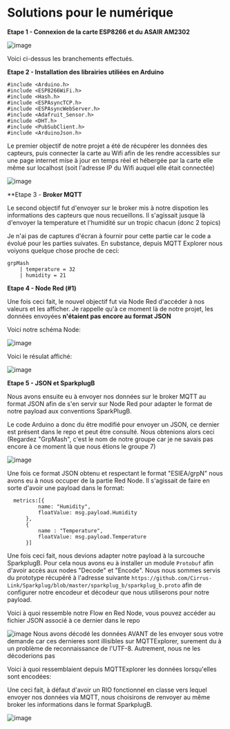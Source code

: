 # Solutions pour le numérique



**Etape 1 - Connexion de la carte ESP8266 et du ASAIR AM2302**

![image](https://user-images.githubusercontent.com/47890166/215096393-1fed3aed-eb4d-4f93-8dcd-2b1f0fcc5072.png)

Voici ci-dessus les branchements effectués.

**Etape 2 - Installation des librairies utiliées en Arduino**

```
#include <Arduino.h>
#include <ESP8266WiFi.h>
#include <Hash.h>
#include <ESPAsyncTCP.h>
#include <ESPAsyncWebServer.h>
#include <Adafruit_Sensor.h>
#include <DHT.h>
#include <PubSubClient.h>
#include <ArduinoJson.h>
```

Le premier objectif de notre projet a été de récupérer les données des capteurs, puis connecter la carte au Wifi afin de les rendre accessibles sur une page internet mise à jour en temps réel et hébergée par la carte elle même sur localhost (soit l'adresse IP du Wifi auquel elle était connectée)

![image](https://user-images.githubusercontent.com/47890166/215098297-d678e409-883f-4426-b123-893fa7ddad32.png)

**Etape 3 - **Broker MQTT**

Le second objectif fut d'envoyer sur le broker mis à notre dispotion les informations des capteurs que nous recueillons.
Il s'agissait jusque là d'envoyer la temperature et l'humidité sur un tropic chacun (donc 2 topics)

Je n'ai pas de captures d'écran à fournir pour cette partie car le code a évolué pour les parties suivates.
En substance, depuis MQTT Explorer nous voiyons quelque chose proche de ceci:

```
grpMash
    | temperature = 32
    | humidity = 21
```

**Etape 4 - Node Red (#1)**

Une fois ceci fait, le nouvel objectif fut via Node Red d'accéder à nos valeurs et les afficher.
Je rappelle qu'à ce moment là de notre projet, les données envoyées **n'étaient pas encore au format JSON**

Voici notre schéma Node:

![image](https://user-images.githubusercontent.com/47890166/215099867-3fdf9449-b4d6-412d-a5a4-83832b559746.png)

Voici le résulat affiché:

![image](https://user-images.githubusercontent.com/47890166/215099920-e143df28-6380-452b-b736-1a8f41cc6666.png)

**Etape 5 - JSON et SparkplugB**

Nous avons ensuite eu à envoyer nos données sur le broker MQTT au format JSON afin de s'en servir sur Node Red pour adapter le format de notre payload aux conventions SparkPlugB.

Le code Arduino a donc du être modifié pour envoyer un JSON, ce dernier est présent dans le repo et peut être consulté.
Nous obtenions alors ceci (Regardez "GrpMash", c'est le nom de notre groupe car je ne savais pas encore à ce moment là que nous étions le groupe 7)

![image](https://user-images.githubusercontent.com/47890166/215100615-47ca4412-44da-4de8-b7d5-bd3f3f86fb22.png)

Une fois ce format JSON obtenu et respectant le format "ESIEA/grpN" nous avons eu à nous occuper de la partie Red Node.
Il s'agissait de faire en sorte d'avoir une payload dans le format:

```
  metrics:[{
          name: "Humidity",
          floatValue: msg.payload.Humidity
      },
      {
          name : "Temperature",
          floatValue: msg.payload.Temperature
      }]
```

Une fois ceci fait, nous devions adapter notre payload à la surcouche SparkplugB. Pour cela nous avons eu à installer un module `Protobuf` afin d'avoir accès aux nodes "Decode" et "Encode". Nous nous sommes servis du prototype récupéré à l'adresse suivante `https://github.com/Cirrus-Link/Sparkplug/blob/master/sparkplug_b/sparkplug_b.proto` afin de configurer notre encodeur et décodeur que nous utiliserons pour notre payload.

Voici à quoi ressemble notre Flow en Red Node, vous pouvez accéder au fichier JSON associé à ce dernier dans le repo

![image](https://user-images.githubusercontent.com/47890166/215102432-a37c1042-1fa2-463a-9458-9d8dc81ada83.png)
Nous avons décodé les données AVANT de les envoyer sous votre demande car ces dernieres sont illisibles sur MQTTExplorer, surement du à un problème de reconnaissance de l'UTF-8. Autrement, nous ne les décoderions pas

Voici à quoi ressemblaient depuis MQTTExplorer les données lorsqu'elles sont encodées:

Une ceci fait, à défaut d'avoir un RIO fonctionnel en classe vers lequel envoyer nos données via MQTT, nous choisirons de renvoyer au même broker les informations dans le format SparkplugB.

![image](https://user-images.githubusercontent.com/47890166/215102052-c5819ec3-0aaf-4206-9435-3c17504130f1.png)


